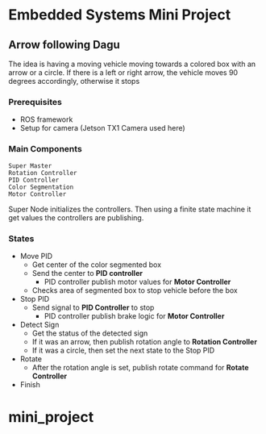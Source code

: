 # Embedded Systems Mini Project 
## Arrow following Dagu

The idea is having a moving vehicle moving towards a colored box with an arrow or a circle. If there is a left or right arrow, the vehicle moves 90 degrees accordingly, otherwise it stops

### Prerequisites 
* ROS framework
* Setup for camera (Jetson TX1 Camera used here)


### Main Components

```
Super Master
Rotation Controller
PID Controller
Color Segmentation 
Motor Controller 
```

Super Node initializes the controllers. Then using a finite state machine it get values the controllers are publishing.

### States
* Move PID 
    * Get center of the color segmented box
    * Send the center to **PID controller**
        * PID controller publish motor values for **Motor Controller**
    * Checks area of segmented box to stop vehicle before the box
* Stop PID
    * Send signal to **PID Controller** to stop
        * PID controller publish brake logic for **Motor Controller**
* Detect Sign
    * Get the status of the detected sign
    * If it was an arrow, then publish rotation angle to **Rotation Controller**
    * If it was a circle, then set the next state to the Stop PID
* Rotate
    * After the rotation angle is set, publish rotate command for **Rotate Controller**
* Finish
# mini_project
